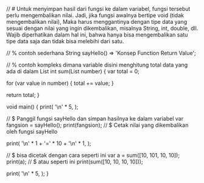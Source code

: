 // # Untuk menyimpan hasil dari fungsi ke dalam variabel, fungsi tersebut perlu mengembalikan nilai. Jadi, jika fungsi awalnya bertipe void (tidak mengembalikan nilai), Maka harus menggantinya dengan tipe data yang sesuai dengan nilai yang ingin dikembalikan, misalnya String, int, double, dll. Wajib diperhatikan dalam hal ini, bahwa hanya bisa mengembalikan satu tipe data saja dan tidak bisa melebihi dari satu.

// % contoh sederhana
String sayHello() => 'Konsep Function Return Value';

// % contoh kompleks dimana variable disini menghitung total data yang ada di dalam List
int sum(List<int> number) {
  var total = 0;

  for (var value in number) {
    total += value;
  }

  return total;
}

void main() {
  print(
    '\n' * 5,
  );

  // $ Panggil fungsi sayHello dan simpan hasilnya ke dalam variabel
  var fangsion = sayHello();
  print(fangsion); // $ Cetak nilai yang dikembalikan oleh fungsi sayHello

  print(
    '\n' * 1 + '=' * 10 + '\n' * 1,
  );

  // $ bisa dicetak dengan cara seperti ini
  var a = sum([10, 101, 10, 10]);
  print(a);
  // $ atau seperti ini
  print(sum([10, 10, 10, 10]));

  print(
    '\n' * 5,
  );
}
